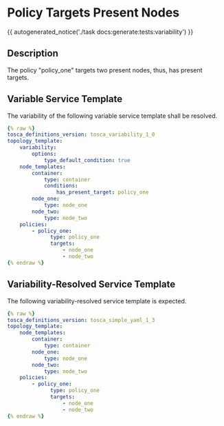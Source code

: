 # Policy Targets Present Nodes

{{ autogenerated_notice('./task docs:generate:tests:variability') }}

## Description

The policy "policy_one" targets two present nodes, thus, has present targets.

## Variable Service Template

The variability of the following variable service template shall be resolved.

```yaml linenums="1"
{% raw %}
tosca_definitions_version: tosca_variability_1_0
topology_template:
    variability:
        options:
            type_default_condition: true
    node_templates:
        container:
            type: container
            conditions:
                has_present_target: policy_one
        node_one:
            type: node_one
        node_two:
            type: node_two
    policies:
        - policy_one:
              type: policy_one
              targets:
                  - node_one
                  - node_two
{% endraw %}
```




## Variability-Resolved Service Template

The following variability-resolved service template is expected.

```yaml linenums="1"
{% raw %}
tosca_definitions_version: tosca_simple_yaml_1_3
topology_template:
    node_templates:
        container:
            type: container
        node_one:
            type: node_one
        node_two:
            type: node_two
    policies:
        - policy_one:
              type: policy_one
              targets:
                  - node_one
                  - node_two
{% endraw %}
```

